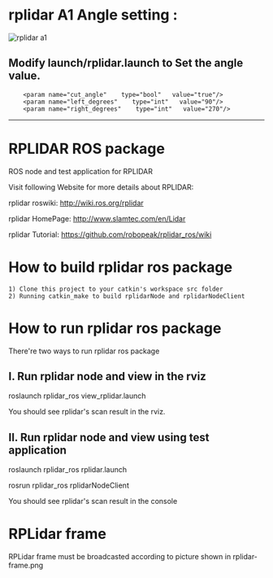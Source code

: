 # rplidar A1 Angle setting :
![rplidar a1](https://github.com/kinglintianxia/rplidar_ros/blob/master/rplidar_A1.png)
## Modify launch/rplidar.launch to Set the angle value.
```shell
    <param name="cut_angle"    type="bool"   value="true"/>  
    <param name="left_degrees"    type="int"   value="90"/> 
    <param name="right_degrees"    type="int"   value="270"/> 
```
---

RPLIDAR ROS package
=====================================================================

ROS node and test application for RPLIDAR

Visit following Website for more details about RPLIDAR:

rplidar roswiki: http://wiki.ros.org/rplidar

rplidar HomePage:   http://www.slamtec.com/en/Lidar

rplidar Tutorial:  https://github.com/robopeak/rplidar_ros/wiki

How to build rplidar ros package
=====================================================================
    1) Clone this project to your catkin's workspace src folder
    2) Running catkin_make to build rplidarNode and rplidarNodeClient

How to run rplidar ros package
=====================================================================
There're two ways to run rplidar ros package

I. Run rplidar node and view in the rviz
------------------------------------------------------------
roslaunch rplidar_ros view_rplidar.launch

You should see rplidar's scan result in the rviz.

II. Run rplidar node and view using test application
------------------------------------------------------------
roslaunch rplidar_ros rplidar.launch

rosrun rplidar_ros rplidarNodeClient

You should see rplidar's scan result in the console

RPLidar frame
=====================================================================
RPLidar frame must be broadcasted according to picture shown in
rplidar-frame.png
